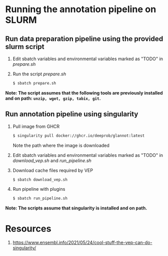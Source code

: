# Running the annotation pipeline on SLURM

## Run data preparation pipeline using the provided slurm script

1. Edit sbatch variables and environmental variables marked as "TODO" in *prepare.sh*

2. Run the script *prepare.sh*
    ```bash
    $ sbatch prepare.sh
    ```

**Note: The script assumes that the following tools are previously installed and on path: ```unzip, wget, gzip, tabix, git```.**

## Run annotation pipeline using singularity

1. Pull image from GHCR
    ```bash
    $ singularity pull docker://ghcr.io/deeprob/glannot:latest
    ```
    Note the path where the image is downloaded

2. Edit sbatch variables and environmental variables marked as "TODO" in *download_vep.sh* and *run_pipeline.sh*

3. Download cache files required by VEP
    ```bash
    $ sbatch download_vep.sh
    ```

4. Run pipeline with plugins
    ```bash
    $ sbatch run_pipeline.sh
    ```

**Note: The scripts assume that singularity is installed and on path.**

# Resources

1. https://www.ensembl.info/2021/05/24/cool-stuff-the-vep-can-do-singularity/
